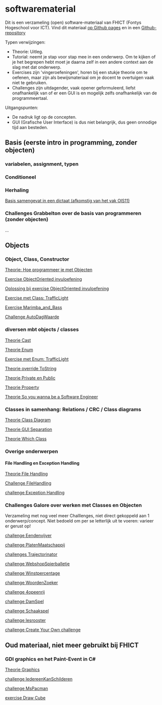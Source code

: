 # softwarematerial

Dit is een verzameling (open) software-materiaal van FHICT (Fontys Hogeschool voor ICT). Vind dit materiaal
[op Github pages](https://stasemsoft.github.io/softwarematerial/)
en in een
[Github-repository](https://github.com/stasemsoft/softwarematerial)


Typen verwijzingen:
+ Theorie: Uitleg.
+ Tutorial: neemt je stap voor stap mee in een onderwerp. Om te kijken of je het begrepen hebt moet je daarna zelf in een andere context aan de slag met dat onderwerp.
+ Exercises zijn 'vingeroefeningen', horen bij een stukje theorie om te oefenen, maar zijn als bewijsmateriaal om je docent te overtuigen vaak niet te gebruiken.
+ Challenges zijn uitdagender, vaak opener geformuleerd, liefst onafhankelijk van of er een GUI is en mogelijk zelfs onafhankelijk van de programmeertaal.

Uitgangspunten:
+ De nadruk ligt op de concepten.
+ GUI (Grafische User Interface) is dus niet belangrijk, dus geen onnodige tijd aan besteden.


## Basis (eerste intro in programming, zonder objecten)


### variabelen, assignment, typen


### Conditioneel


### Herhaling


[Basis samengevat in een dictaat (afkomstig van het vak OIS11)](https://stasemsoft.github.io/softwarematerial/docs/basic/knowOis11dictaat.pdf)

### Challenges Grabbelton over de basis van programmeren (zonder objecten)

...

## Objects

### Object, Class, Constructor

[Theorie: Hoe programmeer je met Objecten](https://stasemsoft.github.io/softwarematerial/docs/objects/theorie_Class.pdf)

[Exercise ObjectOriented invuloefening](https://stasemsoft.github.io/softwarematerial/docs/objects/exerciseObjectOrientedOefening.pdf)

[Oplossing bij exercise ObjectOriented invuloefening](https://stasemsoft.github.io/softwarematerial/docs/objects/solutionObjectOrientedOefening.pdf)

[Exercise met Class: TrafficLight](https://stasemsoft.github.io/softwarematerial/docs/objects/exercise_Class_TrafficLight.pdf)

[Exercise Marimba_and_Bass](https://stasemsoft.github.io/softwarematerial/docs/objects/exercise_Marimba_and_Bass.pdf)

[Challenge AutoDagWaarde](https://stasemsoft.github.io/softwarematerial/docs/objects/challenges/challengeAutoDagWaarde.pdf)




### diversen mbt objects / classes

[Theorie Cast](https://stasemsoft.github.io/softwarematerial/docs/objects/theorie_Cast.pdf)

[Theorie Enum](https://stasemsoft.github.io/softwarematerial/docs/objects/theorie_Enum.pdf)

[Exercise met Enum: TrafficLight](https://stasemsoft.github.io/softwarematerial/docs/objects/exercise_Enum_TrafficLight.pdf)

[Theorie override ToString](https://stasemsoft.github.io/softwarematerial/docs/objects/theorie_OverrideToString.pdf)

[Theorie Private en Public](https://stasemsoft.github.io/softwarematerial/docs/objects/theorie_PrivatePublic.pdf)

[Theorie Property](https://stasemsoft.github.io/softwarematerial/docs/objects/theorie_Property.pdf)

[Theorie So you wanna be a Software Engineer](https://stasemsoft.github.io/softwarematerial/docs/objects/theorie_AdvancedSoftwareEngineering.pdf)




### Classes in samenhang: Relations / CRC / Class diagrams

[Theorie Class Diagram](https://stasemsoft.github.io/softwarematerial/docs/objects/theorie_ClassDiagram.pdf)

[Theorie GUI Separation](https://stasemsoft.github.io/softwarematerial/docs/objects/theorie_GuiSeparation.pdf)

[Theorie Which Class](https://stasemsoft.github.io/softwarematerial/docs/objects/theorie_WhichClass.pdf)


### Overige onderwerpen

#### File Handling en Exception Handling

[Theorie File Handling](https://stasemsoft.github.io/softwarematerial/docs/objects/theorie_FileHandling.pdf)

[Challenge FileHandling](https://stasemsoft.github.io/softwarematerial/docs/objects/challenges/challengeFileHandling.pdf)

[challenge Exception Handling](https://stasemsoft.github.io/softwarematerial/docs/objects/challenges/challengeExceptionHandling.pdf)





### Challenges Galore over werken met Classes en Objecten

Verzameling met nog veel meer Challlenges, niet direct gekoppeld aan 1 onderwerp/concept. Niet bedoeld om per se letterlijk uit te voeren: varieer er gerust op!

[challenge Eendenvijver](https://stasemsoft.github.io/softwarematerial/docs/objects/challenges/challenge_Class_Exploratie.pdf)

[challenge PlatenMaatschappij](https://stasemsoft.github.io/softwarematerial/docs/objects/challenges/challengePlatenMaatschappij.pdf)

[challenges Trajectorinator](https://stasemsoft.github.io/softwarematerial/docs/objects/challenges/challengeTrajectorinator.pdf)

[challenge WebshopSpierballetje](https://stasemsoft.github.io/softwarematerial/docs/objects/challenges/challengeWebshopSpierballetje.pdf)

[challenge Winstpercentage](https://stasemsoft.github.io/softwarematerial/docs/objects/challenges/challengeWinstpercentage.pdf)

[challenge WoordenZoeker](https://stasemsoft.github.io/softwarematerial/docs/objects/challenges/challengeWoordenZoeker.pdf)

[challenge 4opeenrij](https://stasemsoft.github.io/softwarematerial/docs/objects/challenges/challenge_4opeenrij.pdf)

[challenge DamSpel](https://stasemsoft.github.io/softwarematerial/docs/objects/challenges/challenge_DamSpel.pdf)

[challenge Schaakspel](https://stasemsoft.github.io/softwarematerial/docs/objects/challenges/challenge_Schaakspel.pdf)

[challenge lesrooster](https://stasemsoft.github.io/softwarematerial/docs/objects/challenges/challenge_lesrooster.pdf)

[challenge Create Your Own challenge](https://stasemsoft.github.io/softwarematerial/docs/objects/challenges/challengeCreateYourOwn.pdf)



## Oud materiaal, niet meer gebruikt bij FHICT


### GDI graphics en het Paint-Event in C#
[Theorie Graphics](https://stasemsoft.github.io/softwarematerial/docs/objects/theorie_Graphics.pdf)

[challenge IedereenKanSchilderen](https://stasemsoft.github.io/softwarematerial/docs/objects/challenges/challengeIedereenKanSchilderen.pdf)

[challenge MsPacman](https://stasemsoft.github.io/softwarematerial/docs/objects/challenges/challengeMsPacman.pdf)

[exercise Draw Cube](https://stasemsoft.github.io/softwarematerial/docs/objects/challenges/challengeCube.pdf)
